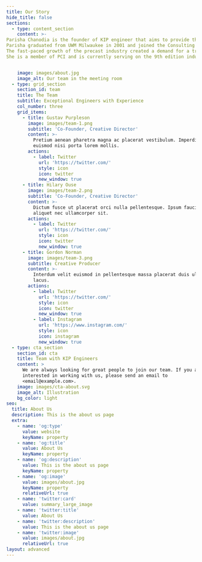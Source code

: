 ```yaml
---
title: Our Story
hide_title: false
sections:
  - type: content_section
    content: >-
Parisha Chanodia is the founder of KIP engineer that aims to provide the engineering team with a training platform on precast engineering topics based on current codes, manuals, and standards.
Parisha graduated from UWM Milwaukee in 2001 and joined the Consulting Engineers Group, Inc. in IL soon after. She worked on several precast design projects that included stadiums, parking garages, industrial buildings, and litigation work until 2012. Soon after, she became an independent consultant and helped with peer review of calculations, training, and consulting.
The fast-paced growth of the precast industry created a demand for a training platform which then helped create KIP engineer with the help of trusted advisors and friends from the precast industry.
She is a member of PCI and is currently serving on the 9th edition industry handbook committee.


    image: images/about.jpg
    image_alt: Our team in the meeting room
  - type: grid_section
    section_id: team
    title: The Team
    subtitle: Exceptional Engineers with Experience
    col_number: three
    grid_items:
      - title: Gustav Purpleson
        image: images/team-1.png
        subtitle: 'Co-Founder, Creative Director'
        content: >-
          Pretium aenean pharetra magna ac placerat vestibulum. Imperdiet sed
          euismod nisi porta lorem mollis.
        actions:
          - label: Twitter
            url: 'https://twitter.com/'
            style: icon
            icon: twitter
            new_window: true
      - title: Hilary Ouse
        image: images/team-2.png
        subtitle: 'Co-Founder, Creative Director'
        content: >-
          Dictum fusce ut placerat orci nulla pellentesque. Ipsum faucibus vitae
          aliquet nec ullamcorper sit.
        actions:
          - label: Twitter
            url: 'https://twitter.com/'
            style: icon
            icon: twitter
            new_window: true
      - title: Gordon Norman
        image: images/team-3.png
        subtitle: Creative Producer
        content: >-
          Interdum velit euismod in pellentesque massa placerat duis ultricies
          lacus.
        actions:
          - label: Twitter
            url: 'https://twitter.com/'
            style: icon
            icon: twitter
            new_window: true
          - label: Instagram
            url: 'https://www.instagram.com/'
            style: icon
            icon: instagram
            new_window: true
  - type: cta_section
    section_id: cta
    title: Team with KIP Engineers
    content: >
      We are always looking for great people to join our team. If you are
      interested in working with us, please send an email to
      <email@example.com>.
    image: images/cta-about.svg
    image_alt: Illustration
    bg_color: light
seo:
  title: About Us
  description: This is the about us page
  extra:
    - name: 'og:type'
      value: website
      keyName: property
    - name: 'og:title'
      value: About Us
      keyName: property
    - name: 'og:description'
      value: This is the about us page
      keyName: property
    - name: 'og:image'
      value: images/about.jpg
      keyName: property
      relativeUrl: true
    - name: 'twitter:card'
      value: summary_large_image
    - name: 'twitter:title'
      value: About Us
    - name: 'twitter:description'
      value: This is the about us page
    - name: 'twitter:image'
      value: images/about.jpg
      relativeUrl: true
layout: advanced
---
```

